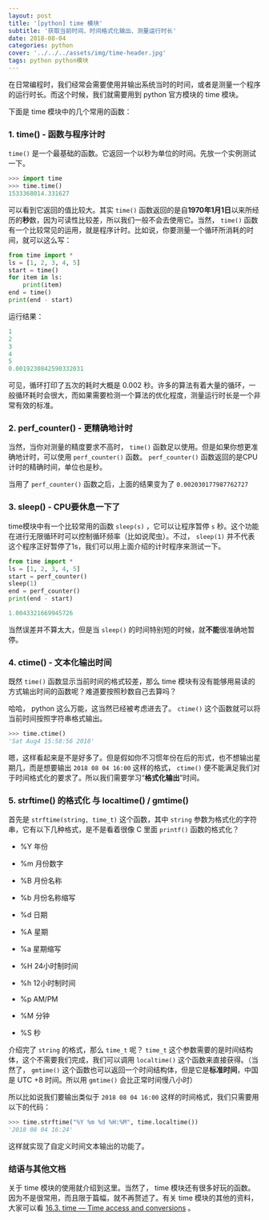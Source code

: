 ```yaml
---
layout: post
title: '[python] time 模块'
subtitle: '获取当前时间、时间格式化输出、测量运行时长'
date: 2018-08-04
categories: python
cover: '../../../assets/img/time-header.jpg'
tags: python python模块
---
```


在日常编程时，我们经常会需要使用并输出系统当时的时间，或者是测量一个程序的运行时长。而这个时候，我们就需要用到 python 官方模块的 time 模块。

下面是 time 模块中的几个常用的函数：

### 1. time() - 函数与程序计时

`time()` 是一个最基础的函数。它返回一个以秒为单位的时间。先放一个实例测试一下。

```python
>>> import time
>>> time.time()
1533368014.331627
```

可以看到它返回的值比较大。其实 `time()` 函数返回的是自**1970年1月1日**以来所经历的**秒**数，因为可读性比较差，所以我们一般不会去使用它。当然， `time()` 函数有一个比较常见的运用，就是程序计时。比如说，你要测量一个循环所消耗的时间，就可以这么写：

```python
from time import *
ls = [1, 2, 3, 4, 5]
start = time()
for item in ls:
    print(item)
end = time()
print(end - start)
```

运行结果：

```python
1
2
3
4
5
0.0019230842590332031
```

可见，循环打印了五次的耗时大概是 0.002 秒。许多的算法有着大量的循环，一般循环耗时会很大，而如果需要检测一个算法的优化程度，测量运行时长是一个非常有效的标准。

### 2. perf_counter() - 更精确地计时

当然，当你对测量的精度要求不高时， `time()` 函数足以使用。但是如果你想更准确地计时，可以使用 `perf_counter()` 函数。 `perf_counter()` 函数返回的是CPU计时的精确时间，单位也是秒。

当用了 `perf_counter()` 函数之后，上面的结果变为了 `0.002030177987762727`

### 3. sleep() - CPU要休息一下了

time模块中有一个比较常用的函数 `sleep(s)` ，它可以让程序暂停 `s` 秒。这个功能在进行无限循环时可以控制循环频率（比如说爬虫）。不过， `sleep(1)` 并不代表这个程序正好暂停了1s，我们可以用上面介绍的计时程序来测试一下。

```python
from time import *
ls = [1, 2, 3, 4, 5]
start = perf_counter()
sleep(1)
end = perf_counter()
print(end - start)
```

```python
1.0043321669945726
```

当然误差并不算太大，但是当 `sleep()` 的时间特别短的时候，就**不能**很准确地暂停。

### 4. ctime() - 文本化输出时间

既然 `time()` 函数显示当前时间的格式较差，那么 time 模块有没有能够用易读的方式输出时间的函数呢？难道要按照秒数自己去算吗？

哈哈， python 这么万能，这当然已经被考虑进去了。 `ctime()` 这个函数就可以将当前时间按照字符串格式输出。

```python
>>> time.ctime()
'Sat Aug4 15:58:56 2018'
```

嗯，这样看起来是不是好多了。但是假如你不习惯年份在后的形式，也不想输出星期几，而是想要输出 `2018 08 04 16:00` 这样的格式， `ctime()` 便不能满足我们对于时间格式化的要求了。所以我们需要学习“**格式化输出**”时间。

### 5. strftime() 的格式化 与 localtime() / gmtime()

首先是 `strftime(string, time_t)` 这个函数，其中 `string` 参数为格式化的字符串，它有以下几种格式，是不是看着很像 C 里面 `printf()` 函数的格式化？

-   %Y
    年份

-   %m
    月份数字

-   %B
    月份名称

-   %b
    月份名称缩写

-   %d
    日期

-   %A
    星期

-   %a
    星期缩写

-   %H
    24小时制时间

-   %h
    12小时制时间

-   %p
    AM/PM

-   %M
    分钟

-   %S
    秒

介绍完了 `string` 的格式，那么 `time_t` 呢？ `time_t` 这个参数需要的是时间结构体，这个不需要我们完成，我们可以调用 `localtime()` 这个函数来直接获得。（当然了， `gmtime()` 这个函数也可以返回一个时间结构体，但是它是**标准时间**，中国是 UTC +8 时间。所以用 `gmtime()` 会比正常时间慢八小时）

所以比如说我们要输出类似于 `2018 08 04 16:00` 这样的时间格式，我们只需要用以下的代码：

```python
>>> time.strftime("%Y %m %d %H:%M", time.localtime())
'2018 08 04 16:24'
```

这样就实现了自定义时间文本输出的功能了。

### 结语与其他文档

关于 time 模块的使用就介绍到这里。当然了， time 模块还有很多好玩的函数。因为不是很常用，而且限于篇幅，就不再赘述了。有关 time 模块的其他的资料，大家可以看 [16.3. time — Time access and conversions](https://docs.python.org/3/library/time.html) 。

